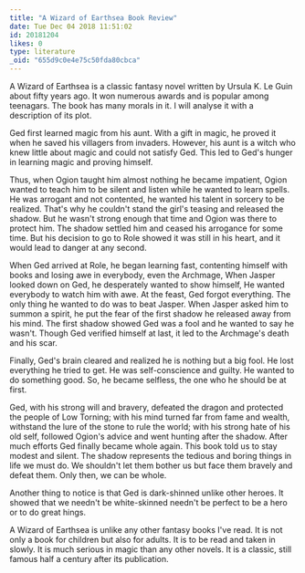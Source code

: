```yaml
---
title: "A Wizard of Earthsea Book Review"
date: Tue Dec 04 2018 11:51:02
id: 20181204
likes: 0
type: literature
_oid: "655d9c0e4e75c50fda80cbca"
---
```

A Wizard of Earthsea is a classic fantasy novel written by Ursula K. Le
Guin about fifty years ago. It won numerous awards and is popular among
teenagars. The book has many morals in it. I will analyse it with a
description of its plot.

Ged first learned magic from his aunt. With a gift in magic, he proved
it when he saved his villagers from invaders. However, his aunt is a
witch who knew little about magic and could not satisfy Ged. This led to
Ged's hunger in learning magic and proving himself.

Thus, when Ogion taught him almost nothing he became impatient, Ogion
wanted to teach him to be silent and listen while he wanted to learn
spells. He was arrogant and not contented, he wanted his talent in
sorcery to be realized. That's why he couldn't stand the girl's teasing
and released the shadow. But he wasn't strong enough that time and Ogion
was there to protect him. The shadow settled him and ceased his
arrogance for some time. But his decision to go to Role showed it was
still in his heart, and it would lead to danger at any second.

When Ged arrived at Role, he began learning fast, contenting himself
with books and losing awe in everybody, even the Archmage, When Jasper
looked down on Ged, he desperately wanted to show himself, He wanted
everybody to watch him with awe. At the feast, Ged forgot everything.
The only thing he wanted to do was to beat Jasper. When Jasper asked him
to summon a spirit, he put the fear of the first shadow he released away
from his mind. The first shadow showed Ged was a fool and he wanted to
say he wasn't. Though Ged verified himself at last, it led to the
Archmage's death and his scar.

Finally, Ged's brain cleared and realized he is nothing but a big fool.
He lost everything he tried to get. He was self-conscience and guilty.
He wanted to do something good. So, he became selfless, the one who he
should be at first.

Ged, with his strong will and bravery, defeated the dragon and protected
the people of Low Torning; with his mind turned far from fame and
wealth, withstand the lure of the stone to rule the world; with his
strong hate of his old self, followed Ogion's advice and went hunting
after the shadow. After much efforts Ged finally became whole again.
This book told us to stay modest and silent. The shadow represents the
tedious and boring things in life we must do. We shouldn't let them
bother us but face them bravely and defeat them. Only then, we can be
whole.

Another thing to notice is that Ged is dark-shinned unlike other heroes.
It showed that we needn't be white-skinned needn't be perfect to be a
hero or to do great hings.

A Wizard of Earthsea is unlike any other fantasy books I've read. It is
not only a book for children but also for adults. It is to be read and
taken in slowly. It is much serious in magic than any other novels. It
is a classic, still famous half a century after its publication.
